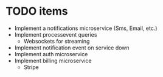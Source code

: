 # TODO items

- Implement a notifications microservice (Sms, Email, etc.)
- Implement processevent queries
  - Websockets for streaming
- Implement notification event on service down
- Implement auth microservice
- Implement billing microservice
  - Stripe
